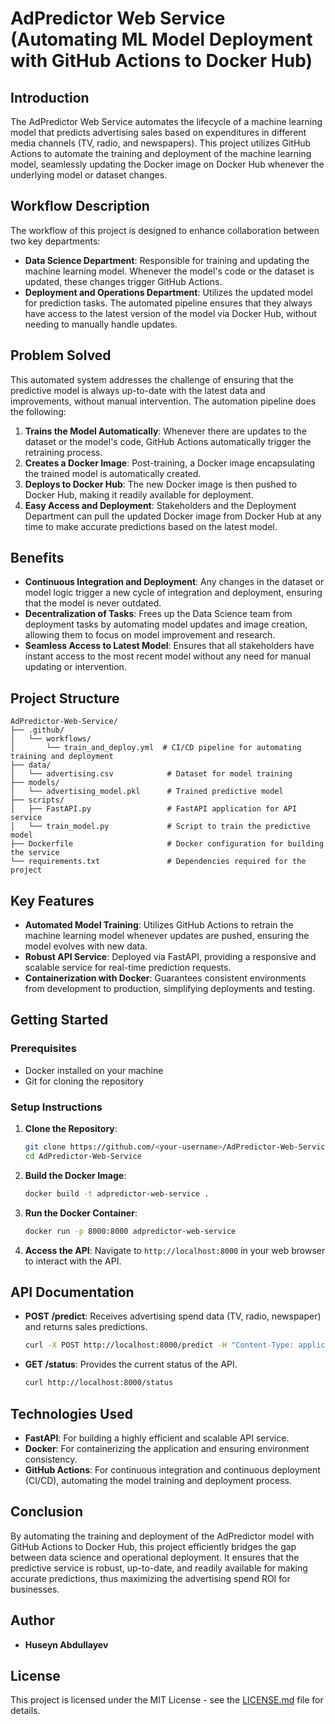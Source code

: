 # AdPredictor Web Service (Automating ML Model Deployment with GitHub Actions to Docker Hub)

## Introduction

The AdPredictor Web Service automates the lifecycle of a machine learning model that predicts advertising sales based on expenditures in different media channels (TV, radio, and newspapers). This project utilizes GitHub Actions to automate the training and deployment of the machine learning model, seamlessly updating the Docker image on Docker Hub whenever the underlying model or dataset changes.

## Workflow Description

The workflow of this project is designed to enhance collaboration between two key departments:

- **Data Science Department**: Responsible for training and updating the machine learning model. Whenever the model's code or the dataset is updated, these changes trigger GitHub Actions.
- **Deployment and Operations Department**: Utilizes the updated model for prediction tasks. The automated pipeline ensures that they always have access to the latest version of the model via Docker Hub, without needing to manually handle updates.

## Problem Solved

This automated system addresses the challenge of ensuring that the predictive model is always up-to-date with the latest data and improvements, without manual intervention. The automation pipeline does the following:

1. **Trains the Model Automatically**: Whenever there are updates to the dataset or the model's code, GitHub Actions automatically trigger the retraining process.
2. **Creates a Docker Image**: Post-training, a Docker image encapsulating the trained model is automatically created.
3. **Deploys to Docker Hub**: The new Docker image is then pushed to Docker Hub, making it readily available for deployment.
4. **Easy Access and Deployment**: Stakeholders and the Deployment Department can pull the updated Docker image from Docker Hub at any time to make accurate predictions based on the latest model.

## Benefits

- **Continuous Integration and Deployment**: Any changes in the dataset or model logic trigger a new cycle of integration and deployment, ensuring that the model is never outdated.
- **Decentralization of Tasks**: Frees up the Data Science team from deployment tasks by automating model updates and image creation, allowing them to focus on model improvement and research.
- **Seamless Access to Latest Model**: Ensures that all stakeholders have instant access to the most recent model without any need for manual updating or intervention.



## Project Structure

```
AdPredictor-Web-Service/
├── .github/
│   └── workflows/
│       └── train_and_deploy.yml  # CI/CD pipeline for automating training and deployment
├── data/
│   └── advertising.csv            # Dataset for model training
├── models/
│   └── advertising_model.pkl      # Trained predictive model
├── scripts/
│   ├── FastAPI.py                 # FastAPI application for API service
│   └── train_model.py             # Script to train the predictive model
├── Dockerfile                     # Docker configuration for building the service
└── requirements.txt               # Dependencies required for the project
```

## Key Features

- **Automated Model Training**: Utilizes GitHub Actions to retrain the machine learning model whenever updates are pushed, ensuring the model evolves with new data.
- **Robust API Service**: Deployed via FastAPI, providing a responsive and scalable service for real-time prediction requests.
- **Containerization with Docker**: Guarantees consistent environments from development to production, simplifying deployments and testing.

## Getting Started

### Prerequisites

- Docker installed on your machine
- Git for cloning the repository

### Setup Instructions

1. **Clone the Repository**:
   ```bash
   git clone https://github.com/<your-username>/AdPredictor-Web-Service.git
   cd AdPredictor-Web-Service
   ```

2. **Build the Docker Image**:
   ```bash
   docker build -t adpredictor-web-service .
   ```

3. **Run the Docker Container**:
   ```bash
   docker run -p 8000:8000 adpredictor-web-service
   ```

4. **Access the API**:
   Navigate to `http://localhost:8000` in your web browser to interact with the API.

## API Documentation

- **POST /predict**: Receives advertising spend data (TV, radio, newspaper) and returns sales predictions.
  ```bash
  curl -X POST http://localhost:8000/predict -H "Content-Type: application/json" -d '{"tv": 150, "radio": 25, "newspaper": 15}'
  ```
- **GET /status**: Provides the current status of the API.
  ```bash
  curl http://localhost:8000/status
  ```

## Technologies Used

- **FastAPI**: For building a highly efficient and scalable API service.
- **Docker**: For containerizing the application and ensuring environment consistency.
- **GitHub Actions**: For continuous integration and continuous deployment (CI/CD), automating the model training and deployment process.

## Conclusion

By automating the training and deployment of the AdPredictor model with GitHub Actions to Docker Hub, this project efficiently bridges the gap between data science and operational deployment. It ensures that the predictive service is robust, up-to-date, and readily available for making accurate predictions, thus maximizing the advertising spend ROI for businesses.


## Author

- **Huseyn Abdullayev**

## License

This project is licensed under the MIT License - see the [LICENSE.md](LICENSE.md) file for details.
